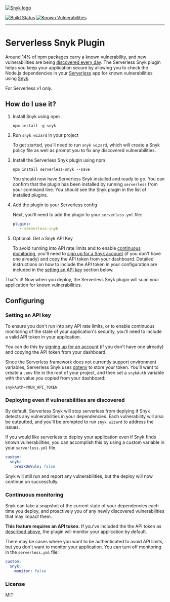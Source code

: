 [![Snyk logo](https://snyk.io/style/asset/logo/snyk-print.svg)](https://snyk.io)

[![Build Status](https://travis-ci.org/Snyk/serverless-snyk.svg?branch=master)](https://travis-ci.org/Snyk/serverless-snyk)
[![Known Vulnerabilities](https://snyk.io/test/github/snyk/serverless-snyk/badge.svg)](https://snyk.io/test/github/snyk/serverless-snyk)

***

# Serverless Snyk Plugin

Around 14% of npm packages carry a known vulnerability, and new vulnerabilities are being [discovered every day](https://snyk.io/vuln). The Serverless Snyk plugin helps you keep your application secure by allowing you to check the Node.js dependencies in your [Serverless](https://github.com/serverless/serverless) app for known vulnerabilities using [Snyk](https://snyk.io).

For Serverless v1 only.

## How do I use it?

1. Install Snyk using npm

    `npm install -g snyk` 

2. Run `snyk wizard` in your project

    To get started, you'll need to run `snyk wizard`, which will create a Snyk policy file as well as prompt you to fix any discovered vulnerabilities.

3. Install the Serverless Snyk plugin using npm

   `npm install serverless-snyk --save`

   You should now have Serverless Snyk installed and ready to go. You can confirm that the plugin has been installed by running `serverless` from your command line. You should see the Snyk plugin in the list of installed plugins. 

4. Add the plugin to your Serverless config

   Next, you'll need to add the plugin to your `serverless.yml` file:

   ```yml
   plugins:
      - serverless-snyk
   ```

5. Optional: Get a Snyk API Key

   To avoid running into API rate limits and to enable [continuous monitoring](#continuous-monitoring), you'll need to [sign up for a Snyk account](https://snyk.io/auth/github) (if you don't have one already) and copy the API token from your dashboard. Detailed instructions on how to include the API token in your configuration are included in the [setting an API key](#setting-an-api-key) section below.

That's it! Now when you deploy, the Serverless Snyk plugin will scan your application for known vulnerabilities.


## Configuring

### Setting an API key
To ensure you don't run into any API rate limits, or to enable continuous monitoring of the state of your application's security, you'll need to include a valid API token in your application.

You can do this by [signing up for an account](https://snyk.io/auth/github) (if you don't have one already) and copying the API token from your dashboard. 

Since the Serverless framework does not currently support environment variables, Serverless Snyk uses [dotenv](https://github.com/motdotla/dotenv) to store your token. You'll want to create a `.env` file in the root of your project, and then set a `snykAuth` variable with the value you copied from your dashboard:

```
snykAuth=YOUR_API_TOKEN
```

### Deploying even if vulnerabilities are discovered
By default, Serverless Snyk will stop serverless from deplying if Snyk detects any vulnerabilities in your dependencies. Each vulnerability will also be outputted, and you'll be prompted to run `snyk wizard` to address the issues. 

If you would like serverless to deploy your application even if Snyk finds known vulnerabilities, you can accomplish this by using a custom variable in your `serverless.yml` file.

```yml
custom:
  snyk:
    breakOnVuln: false
```

Snyk will still run and report any vulnerabilities, but the deploy will now continue on successfully.

### Continuous monitoring
Snyk can take a snapshot of the current state of your dependencies each time you deploy, and proactively you of any newly discovered vulnerabilities that may impact them.

**This feature requires an API token.** If you've included the the API token as [described above](#setting-an-api-key), the plugin will monitor your application by default.

There may be cases where you want to be authenticated to avoid API limits, but you don't want to monitor your application. You can turn off monitoring in the `serverless.yml` file:

```yml
custom:
  snyk:
    monitor: false
```

### License

MIT